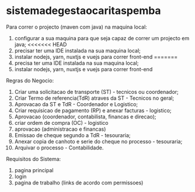 # sistemadegestaocaritaspemba
Para correr o projecto (maven com java) na maquina local:
1. configurar a sua maquina para que seja capaz de correr um projecto em java;
<<<<<<< HEAD
2. precisar ter uma IDE instalada na sua maquina local;
3. instalar nodejs, yarn, nuxtjs e vuejs para correr front-end
=======
2. precisa ter uma IDE instalada na sua maquina local;
3. instalar nodejs, yarn, nuxtjs e vuejs para correr front-end

Regras do Negocio:
1. Criar uma solicitacao de transporte (ST) - tecnicos ou coordenador;
2. Criar Termo de referencia(TdR) atraves da ST - Tecnicos no geral;
3. Aprovacao da ST e TdR - Coordenador e Logistico;
4. Criar requisicao de pagamento (RP) e anexar  facturas - logistico;
5. Aprovacao (coordenador, contabilista, financas e direcao);
6. criar ordem de compra (OC) - logistico
7. aprovacao (administracao e financas)
8. Emissao de cheque segundo a TdR - tesouraria;
9. Anexar copia de canhoto e serie do cheque no processo - tesouraria;
10. Arquivar o processo - Contabilidade.

Requisitos do Sistema:
1. pagina principal
2. login
3. pagina de trabalho (links de acordo com permissoes)